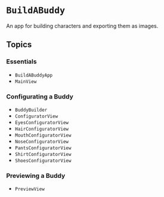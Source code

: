 # ``BuildABuddy``

An app for building characters and exporting them as images.

## Topics

### Essentials

- ``BuildABuddyApp``
- ``MainView``

### Configurating a Buddy

- ``BuddyBuilder``
- ``ConfiguratorView``
- ``EyesConfiguratorView``
- ``HairConfiguratorView``
- ``MouthConfiguratorView``
- ``NoseConfiguratorView``
- ``PantsConfiguratorView``
- ``ShirtConfiguratorView``
- ``ShoesConfiguratorView``

### Previewing a Buddy

- ``PreviewView``
